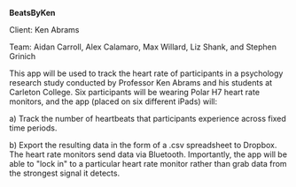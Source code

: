 **BeatsByKen**

Client: Ken Abrams

Team: Aidan Carroll, Alex Calamaro, Max Willard, Liz Shank, and Stephen Grinich


This app will be used to track the heart rate of participants in a psychology research study conducted by Professor Ken Abrams and his students at Carleton College.
Six participants will be wearing Polar H7 heart rate monitors, and the app (placed on six different iPads) will: 

a) Track the number of heartbeats that participants experience across fixed time periods.

b) Export the resulting data in the form of a .csv spreadsheet to Dropbox. The heart rate monitors send data via Bluetooth. Importantly, the app will be able to "lock in" to a particular heart rate monitor rather than grab data from the strongest signal it detects.



